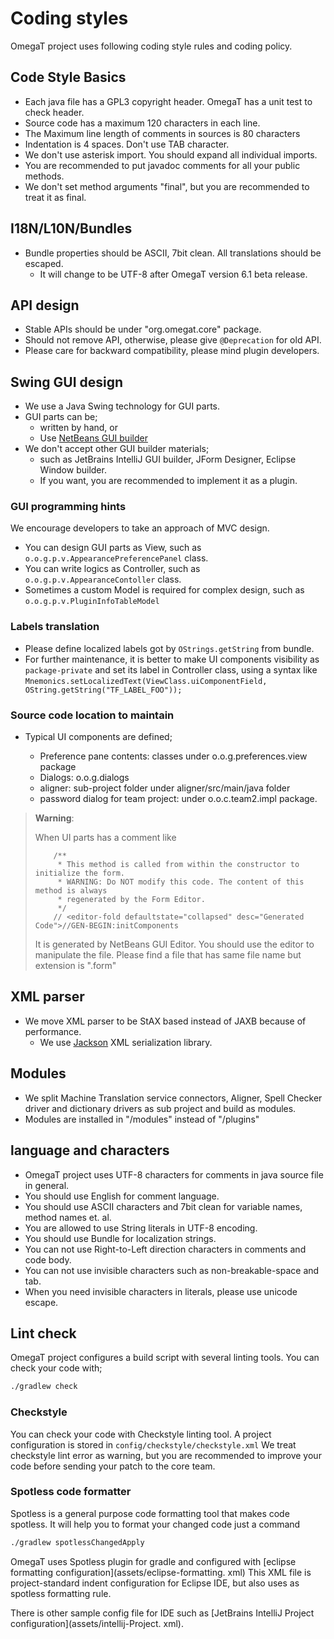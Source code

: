 # Coding styles

OmegaT project uses following coding style rules and coding policy.

## Code Style Basics

* Each java file has a GPL3 copyright header. OmegaT has a unit test to check header.
* Source code has a maximum 120 characters in each line.
* The Maximum line length of comments in sources is 80 characters 
* Indentation is 4 spaces. Don't use TAB character.
* We don't use asterisk import. You should expand all individual imports.
* You are recommended to put javadoc comments for all your public methods.
* We don't set method arguments "final", but you are recommended to treat it as final.

## I18N/L10N/Bundles

* Bundle properties should be ASCII, 7bit clean. All translations should be escaped.
  - It will change to be UTF-8 after OmegaT version 6.1 beta release.

## API design

* Stable APIs should be under "org.omegat.core" package.
* Should not remove API, otherwise, please give `@Deprecation` for old API.
* Please care for backward compatibility, please mind plugin developers.

## Swing GUI design

* We use a Java Swing technology for GUI parts.
* GUI parts can be;
  - written by hand, or
  - Use [NetBeans GUI builder](https://netbeans.apache.org/tutorial/main/kb/docs/java/quickstart-gui/)
* We don't accept other GUI builder materials;
  - such as JetBrains IntelliJ GUI builder, JForm Designer, Eclipse Window builder.
  - If you want, you are recommended to implement it as a plugin.

### GUI programming hints

We encourage developers to take an approach of MVC design.

- You can design GUI parts as View, such as `o.o.g.p.v.AppearancePreferencePanel` class.
- You can write logics as Controller, such as `o.o.g.p.v.AppearanceContoller` class.
- Sometimes a custom Model is required for complex design, such as `o.o.g.p.v.PluginInfoTableModel`

### Labels translation

* Please define localized labels got by `OStrings.getString` from bundle.
* For further maintenance, it is better to make UI components visibility as `package-private`
  and set its label in Controller class, using a syntax like
  `Mnemonics.setLocalizedText(ViewClass.uiComponentField, OString.getString("TF_LABEL_FOO"));`

### Source code location to maintain

* Typical UI components are defined;

  - Preference pane contents: classes under o.o.g.preferences.view package
  - Dialogs: o.o.g.dialogs
  - aligner: sub-project folder under aligner/src/main/java folder
  - password dialog for team project: under o.o.c.team2.impl package.

> **Warning**:
>
> When UI parts has a comment like
> ```
>     /**
>      * This method is called from within the constructor to initialize the form.
>      * WARNING: Do NOT modify this code. The content of this method is always
>      * regenerated by the Form Editor.
>      */
>     // <editor-fold defaultstate="collapsed" desc="Generated Code">//GEN-BEGIN:initComponents
>```     
>
> It is generated by NetBeans GUI Editor. You should use the editor to manipulate the file.
> Please find a file that has same file name but extension is ".form"

## XML parser

* We move XML parser to be StAX based instead of JAXB because of performance.
  - We use [Jackson](https://github.com/FasterXML/jackson) XML serialization library.

## Modules

* We split Machine Translation service connectors, Aligner, Spell Checker driver and
  dictionary drivers as sub project and build as modules.
* Modules are installed in "<omegat app root>/modules" instead of "<omegat app root>/plugins"

## language and characters

- OmegaT project uses UTF-8 characters for comments in java source file in general.
- You should use English for comment language.
- You should use ASCII characters and 7bit clean for variable names, method names et. al.
- You are allowed to use String literals in UTF-8 encoding.
- You should use Bundle for localization strings.
- You can not use Right-to-Left direction characters in comments and code body.
- You can not use invisible characters such as non-breakable-space and tab.
- When you need invisible characters in literals, please use unicode escape.

## Lint check

OmegaT project configures a build script with several linting tools.
You can check your code with;

```bash
./gradlew check
```

### Checkstyle

You can check your code with Checkstyle linting tool.
A project configuration is stored in `config/checkstyle/checkstyle.xml`
We treat checkstyle lint error as warning, but you are recommended to
improve your code before sending your patch to the core team.

### Spotless code formatter

Spotless is a general purpose code formatting tool that makes code spotless.
It will help you to format your changed code just a command

```bash
./gradlew spotlessChangedApply
```

OmegaT uses Spotless plugin for gradle and configured with [eclipse formatting configuration](assets/eclipse-formatting.
xml)
This XML file is project-standard indent configuration for Eclipse IDE, but also uses as spotless formatting rule.

There is other sample config file for IDE such as [JetBrains IntelliJ Project configuration](assets/intellij-Project.
xml).
